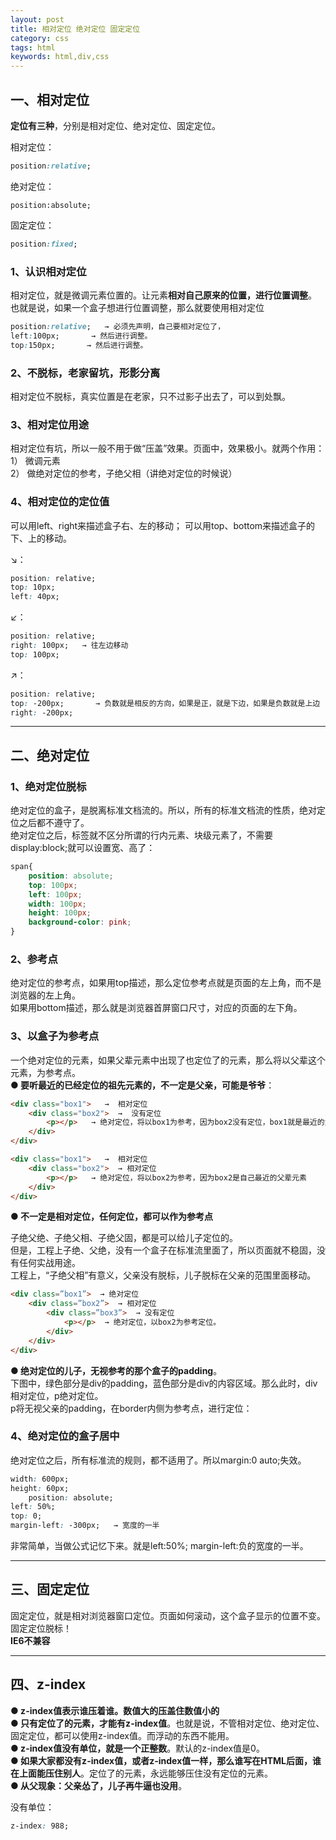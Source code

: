 ```yaml
---
layout: post
title: 相对定位 绝对定位 固定定位
category: css
tags: html
keywords: html,div,css
--- 
```

## 一、相对定位  
**定位有三种**，分别是相对定位、绝对定位、固定定位。

相对定位：
```css
position:relative;
```
绝对定位： 
```
position:absolute;
```
固定定位：
```css
position:fixed;   
```
### 1、认识相对定位
相对定位，就是微调元素位置的。让元素**相对自己原来的位置，进行位置调整**。  
也就是说，如果一个盒子想进行位置调整，那么就要使用相对定位  
```css
position:relative;   → 必须先声明，自己要相对定位了，
left:100px;       → 然后进行调整。
top:150px;       → 然后进行调整。
```
### 2、不脱标，老家留坑，形影分离  
相对定位不脱标，真实位置是在老家，只不过影子出去了，可以到处飘。
### 3、相对定位用途  
相对定位有坑，所以一般不用于做“压盖”效果。页面中，效果极小。就两个作用：  
1） 微调元素  
2） 做绝对定位的参考，子绝父相（讲绝对定位的时候说）  
### 4、相对定位的定位值  
可以用left、right来描述盒子右、左的移动；
可以用top、bottom来描述盒子的下、上的移动。

↘：
```css
position: relative;
top: 10px;
left: 40px;
```
↙：
```css
position: relative;
right: 100px;   → 往左边移动
top: 100px;
```
↗：
```css
position: relative;
top: -200px;       → 负数就是相反的方向，如果是正，就是下边，如果是负数就是上边
right: -200px; 
```
---------------
## 二、绝对定位
### 1、绝对定位脱标  
绝对定位的盒子，是脱离标准文档流的。所以，所有的标准文档流的性质，绝对定位之后都不遵守了。  
绝对定位之后，标签就不区分所谓的行内元素、块级元素了，不需要display:block;就可以设置宽、高了：  
```css
span{
    position: absolute;
    top: 100px;
    left: 100px;
    width: 100px;
    height: 100px;
    background-color: pink;
}
```
### 2、参考点  
绝对定位的参考点，如果用top描述，那么定位参考点就是页面的左上角，而不是浏览器的左上角。   
如果用bottom描述，那么就是浏览器首屏窗口尺寸，对应的页面的左下角。
### 3、以盒子为参考点  
一个绝对定位的元素，如果父辈元素中出现了也定位了的元素，那么将以父辈这个元素，为参考点。   
**● 要听最近的已经定位的祖先元素的，不一定是父亲，可能是爷爷**：
```html
<div class="box1">   →  相对定位
    <div class="box2">  →  没有定位
        <p></p>   → 绝对定位，将以box1为参考，因为box2没有定位，box1就是最近的父辈元素
    </div>
</div>
```
```html
<div class="box1">   →  相对定位
    <div class="box2">  → 相对定位
        <p></p>   → 绝对定位，将以box2为参考，因为box2是自己最近的父辈元素
    </div>
</div>
``` 
**● 不一定是相对定位，任何定位，都可以作为参考点**   

子绝父绝、子绝父相、子绝父固，都是可以给儿子定位的。   
但是，工程上子绝、父绝，没有一个盒子在标准流里面了，所以页面就不稳固，没有任何实战用途。  
工程上，“子绝父相”有意义，父亲没有脱标，儿子脱标在父亲的范围里面移动。   
```html
<div class=”box1”>  → 绝对定位
	<div class=”box2”>  → 相对定位
		<div class=”box3”>  → 没有定位
			<p></p>  → 绝对定位，以box2为参考定位。
		</div>
	</div>
</div>
```
**● 绝对定位的儿子，无视参考的那个盒子的padding**。  
下图中，绿色部分是div的padding，蓝色部分是div的内容区域。那么此时，div相对定位，p绝对定位。  
p将无视父亲的padding，在border内侧为参考点，进行定位：
### 4、绝对定位的盒子居中  
绝对定位之后，所有标准流的规则，都不适用了。所以margin:0 auto;失效。 
```css 
width: 600px;
height: 60px;
    position: absolute;
left: 50%;
top: 0;
margin-left: -300px;   → 宽度的一半
```
非常简单，当做公式记忆下来。就是left:50%; margin-left:负的宽度的一半。

--------------
## 三、固定定位  
固定定位，就是相对浏览器窗口定位。页面如何滚动，这个盒子显示的位置不变。  
固定定位脱标！  
**IE6不兼容**

--------------
## 四、z-index   
**● z-index值表示谁压着谁。数值大的压盖住数值小的**  
**● 只有定位了的元素，才能有z-index值**。也就是说，不管相对定位、绝对定位、固定定位，都可以使用z-index值。而浮动的东西不能用。  
**● z-index值没有单位，就是一个正整数**。默认的z-index值是0。   
**● 如果大家都没有z-index值，或者z-index值一样，那么谁写在HTML后面，谁在上面能压住别人**。定位了的元素，永远能够压住没有定位的元素。  
**● 从父现象：父亲怂了，儿子再牛逼也没用**。    

没有单位：
```css
z-index: 988;
```